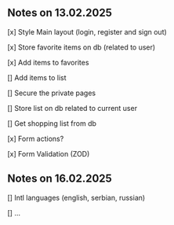 ## Notes on 13.02.2025

[x] Style Main layout (login, register and sign out)

[x] Store favorite items on db (related to user)

[x] Add items to favorites

[] Add items to list

[] Secure the private pages

[] Store list on db related to current user

[] Get shopping list from db

[x] Form actions?

[x] Form Validation (ZOD)

## Notes on 16.02.2025

[] Intl languages (english, serbian, russian)

[] ...
